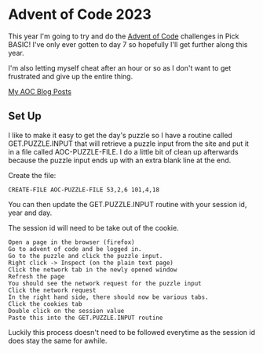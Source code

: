 # Advent of Code 2023 

This year I'm going to try and do the [Advent of Code](https://adventofcode.com) challenges in Pick BASIC! I've only ever gotten to day 7 so hopefully I'll get further along this year.

I'm also letting myself cheat after an hour or so as I don't want to get frustrated and give up the entire thing.

[My AOC Blog Posts](https://nivethan.dev/tags/advent-of-code)

## Set Up

I like to make it easy to get the day's puzzle so I have a routine called GET.PUZZLE.INPUT that will retrieve a puzzle input from the site and put it in a file called AOC-PUZZLE-FILE. I do a little bit of clean up afterwards because the puzzle input ends up with an extra blank line at the end.

Create the file:

```
CREATE-FILE AOC-PUZZLE-FILE 53,2,6 101,4,18
```

You can then update the GET.PUZZLE.INPUT routine with your session id, year and day.

The session id will need to be take out of the cookie.

```
Open a page in the browser (firefox)
Go to advent of code and be logged in.
Go to the puzzle and click the puzzle input.
Right click -> Inspect (on the plain text page)
Click the network tab in the newly opened window
Refresh the page
You should see the network request for the puzzle input
Click the network request
In the right hand side, there should now be various tabs.
Click the cookies tab
Double click on the session value
Paste this into the GET.PUZZLE.INPUT routine
```

Luckily this process doesn't need to be followed everytime as the session id does stay the same for awhile.

